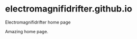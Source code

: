 # electromagnifidrifter.github.io
Electromagnifidrifter home page

Amazing home page. 














